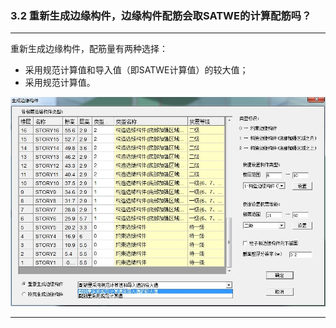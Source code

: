 ### 3.2	重新生成边缘构件，边缘构件配筋会取SATWE的计算配筋吗？
---

重新生成边缘构件，配筋量有两种选择：

* 采用规范计算值和导入值（即SATWE计算值）的较大值；
* 采用规范计算值。

![](image/3.2-1.jpg)

---
